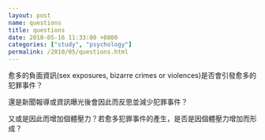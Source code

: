 ```yaml
---  
layout: post  
name: questions  
title: questions  
date: 2010-05-16 11:33:00 +0800  
categories: ["study", "psychology"]  
permalink: /2010/05/questions.html  
---  
```

愈多的負面資訊(sex exposures, bizarre crimes or violences)是否會引發愈多的犯罪事件？  
    
還是新聞報導或資訊曝光後會因此而反思並減少犯罪事件？  
    
又或是因此而增加個體壓力？若愈多犯罪事件的產生，是否是因個體壓力增加而形成？
